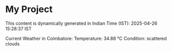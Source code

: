 # My Project

This content is dynamically generated in Indian Time (IST): 2025-04-26 15:28:37 IST


Current Weather in Coimbatore:
Temperature: 34.88 °C
Condition: scattered clouds
